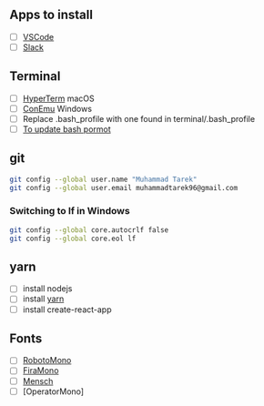 ## Apps to install

- [ ] [VSCode](https://code.visualstudio.com/)
- [ ] [Slack](https://slack.com/downloads/osx)

## Terminal

- [ ] [HyperTerm](https://hyper.is/) macOS
- [ ] [ConEmu](https://conemu.github.io/) Windows
- [ ] Replace .bash_profile with one found in terminal/.bash_profile
- [ ] [To update bash pormot](https://www.cyberciti.biz/faq/bash-shell-change-the-color-of-my-shell-prompt-under-linux-or-unix/)

## git

```bash
git config --global user.name "Muhammad Tarek"
git config --global user.email muhammadtarek96@gmail.com
```

### Switching to lf in Windows

```bash
git config --global core.autocrlf false
git config --global core.eol lf
```

## yarn

- [ ] install nodejs
- [ ] install [yarn](https://yarnpkg.com/en/)
- [ ] install create-react-app

## Fonts

- [ ] [RobotoMono](https://fonts.google.com/selection?category=Monospace&selection.family=Roboto+Mono)
- [ ] [FiraMono](https://fonts.google.com/selection?category=Monospace&selection.family=Fira+Mono)
- [ ] [Mensch](http://robey.lag.net/2010/06/21/mensch-font.html)
- [ ] [OperatorMono]
